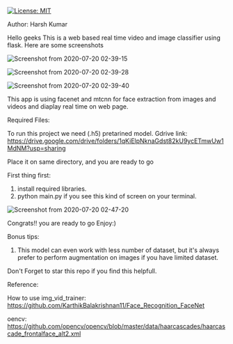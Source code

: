  [![License: MIT](https://img.shields.io/badge/License-MIT-yellow.svg)](https://opensource.org/licenses/MIT)

 
Author: Harsh Kumar

Hello geeks
This is a web based real time video and image classifier using flask.
Here are some screenshots

![Screenshot from 2020-07-20 02-39-15](https://user-images.githubusercontent.com/38341037/87886122-21aa2700-ca38-11ea-822b-bc9ef03171e0.png)


![Screenshot from 2020-07-20 02-39-28](https://user-images.githubusercontent.com/38341037/87886162-6209a500-ca38-11ea-926b-de4c7d1740bf.png)


![Screenshot from 2020-07-20 02-39-40](https://user-images.githubusercontent.com/38341037/87886165-65049580-ca38-11ea-8724-9b1c2df18f4f.png)





This app is using facenet and mtcnn for face extraction from images and videos and diaplay real time on web page.


Required Files:

To run this project we need (.h5) pretarined model.
Gdrive link: https://drive.google.com/drive/folders/1qKiElpNknaGdst82kU9ycETmwUw1MdNM?usp=sharing

Place it on same directory, and you are ready to go


First thing first:
1) install required libraries.
2) python main.py
if you see this kind of screen on your terminal.


![Screenshot from 2020-07-20 02-47-20](https://user-images.githubusercontent.com/38341037/87886259-24f1e280-ca39-11ea-91b3-36e800fbc1de.png)


Congrats!!
you are ready to go
Enjoy:)

Bonus tips:

1) This model can even work with less number of dataset, but it's always prefer to perform augmentation on images if you have limited dataset.

Don't Forget to star this repo if you find this helpfull.


Reference:


How to use img_vid_trainer: https://github.com/KarthikBalakrishnan11/Face_Recognition_FaceNet

oencv: https://github.com/opencv/opencv/blob/master/data/haarcascades/haarcascade_frontalface_alt2.xml

